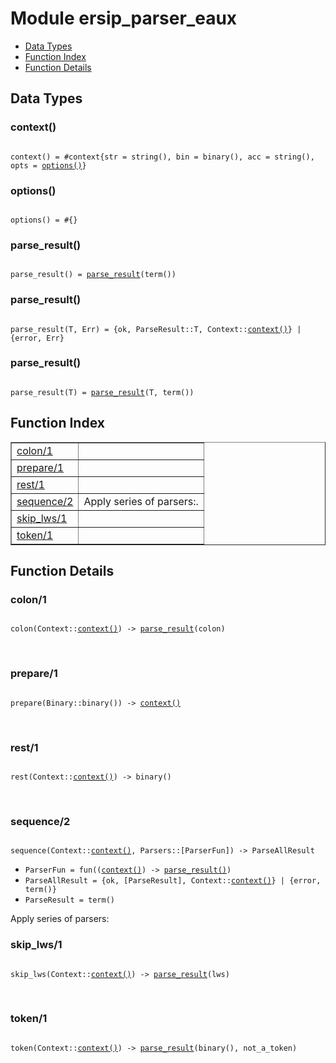 

# Module ersip_parser_eaux #
* [Data Types](#types)
* [Function Index](#index)
* [Function Details](#functions)

<a name="types"></a>

## Data Types ##




### <a name="type-context">context()</a> ###


<pre><code>
context() = #context{str = string(), bin = binary(), acc = string(), opts = <a href="#type-options">options()</a>}
</code></pre>




### <a name="type-options">options()</a> ###


<pre><code>
options() = #{}
</code></pre>




### <a name="type-parse_result">parse_result()</a> ###


<pre><code>
parse_result() = <a href="#type-parse_result">parse_result</a>(term())
</code></pre>




### <a name="type-parse_result">parse_result()</a> ###


<pre><code>
parse_result(T, Err) = {ok, ParseResult::T, Context::<a href="#type-context">context()</a>} | {error, Err}
</code></pre>




### <a name="type-parse_result">parse_result()</a> ###


<pre><code>
parse_result(T) = <a href="#type-parse_result">parse_result</a>(T, term())
</code></pre>

<a name="index"></a>

## Function Index ##


<table width="100%" border="1" cellspacing="0" cellpadding="2" summary="function index"><tr><td valign="top"><a href="#colon-1">colon/1</a></td><td></td></tr><tr><td valign="top"><a href="#prepare-1">prepare/1</a></td><td></td></tr><tr><td valign="top"><a href="#rest-1">rest/1</a></td><td></td></tr><tr><td valign="top"><a href="#sequence-2">sequence/2</a></td><td>Apply series of parsers:.</td></tr><tr><td valign="top"><a href="#skip_lws-1">skip_lws/1</a></td><td></td></tr><tr><td valign="top"><a href="#token-1">token/1</a></td><td></td></tr></table>


<a name="functions"></a>

## Function Details ##

<a name="colon-1"></a>

### colon/1 ###

<pre><code>
colon(Context::<a href="#type-context">context()</a>) -&gt; <a href="#type-parse_result">parse_result</a>(colon)
</code></pre>
<br />

<a name="prepare-1"></a>

### prepare/1 ###

<pre><code>
prepare(Binary::binary()) -&gt; <a href="#type-context">context()</a>
</code></pre>
<br />

<a name="rest-1"></a>

### rest/1 ###

<pre><code>
rest(Context::<a href="#type-context">context()</a>) -&gt; binary()
</code></pre>
<br />

<a name="sequence-2"></a>

### sequence/2 ###

<pre><code>
sequence(Context::<a href="#type-context">context()</a>, Parsers::[ParserFun]) -&gt; ParseAllResult
</code></pre>

<ul class="definitions"><li><code>ParserFun = fun((<a href="#type-context">context()</a>) -&gt; <a href="#type-parse_result">parse_result()</a>)</code></li><li><code>ParseAllResult = {ok, [ParseResult], Context::<a href="#type-context">context()</a>} | {error, term()}</code></li><li><code>ParseResult = term()</code></li></ul>

Apply series of parsers:

<a name="skip_lws-1"></a>

### skip_lws/1 ###

<pre><code>
skip_lws(Context::<a href="#type-context">context()</a>) -&gt; <a href="#type-parse_result">parse_result</a>(lws)
</code></pre>
<br />

<a name="token-1"></a>

### token/1 ###

<pre><code>
token(Context::<a href="#type-context">context()</a>) -&gt; <a href="#type-parse_result">parse_result</a>(binary(), not_a_token)
</code></pre>
<br />

